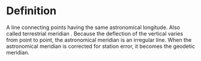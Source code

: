 # Definition

A line connecting points having the same astronomical longitude. Also
called terrestrial meridian . Because the deflection of the vertical
varies from point to point, the astronomical meridian is an irregular
line. When the astronomical meridian is corrected for station error, it
becomes the geodetic meridian.
